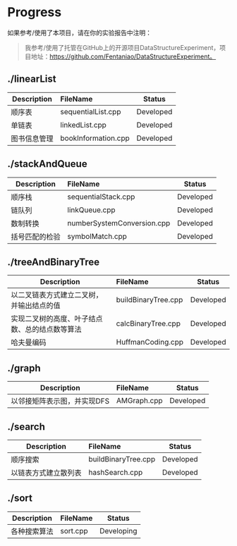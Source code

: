 # Progress

如果参考/使用了本项目，请在你的实验报告中注明：

> 我参考/使用了托管在GitHub上的开源项目DataStructureExperiment，项目地址：https://github.com/Fentaniao/DataStructureExperiment。

## ./linearList

| Description  | FileName                |   Status   |
| ------------ | :------------------ | :--------: |
| 顺序表       | sequentialList.cpp   | Developed  |
| 单链表       | linkedList.cpp      | Developed  |
| 图书信息管理 | bookInformation.cpp | Developed |

## ./stackAndQueue

| Description  | FileName                |   Status   |
| ------------ | :------------------ | :--------: |
| 顺序栈       | sequentialStack.cpp   | Developed  |
| 链队列      | linkQueue.cpp      | Developed  |
| 数制转换 | numberSystemConversion.cpp | Developed |
| 括号匹配的检验 | symbolMatch.cpp | Developed |

## ./treeAndBinaryTree

| Description  | FileName                |   Status   |
| ------------ | :------------------ | :--------: |
| 以二叉链表方式建立二叉树，并输出结点的值       | buildBinaryTree.cpp   | Developed  |
| 实现二叉树的高度、叶子结点数、总的结点数等算法     | calcBinaryTree.cpp      |  Developed |
| 哈夫曼编码 | HuffmanCoding.cpp | Developed |

## ./graph

| Description  | FileName                |   Status   |
| ------------ | :------------------ | :--------: |
| 以邻接矩阵表示图，并实现DFS       | AMGraph.cpp   | Developed  |

## ./search

| Description  | FileName                |   Status   |
| ------------ | :------------------ | :--------: |
| 顺序搜索       | buildBinaryTree.cpp   | Developed  |
| 以链表方式建立散列表     | hashSearch.cpp      |  Developed |

## ./sort

| Description  | FileName                |   Status   |
| ------------ | :------------------ | :--------: |
| 各种搜索算法       | sort.cpp   | Developing  |
